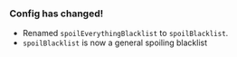 ### Config has changed! ###
* Renamed `spoilEverythingBlacklist` to `spoilBlacklist`. 
* `spoilBlacklist` is now a general spoiling blacklist